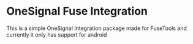 # OneSignal Fuse Integration

This is a simple OneSignal Integration package made for FuseTools and currently it only has support for android